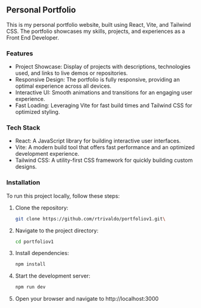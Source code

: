 ## Personal Portfolio

This is my personal portfolio website, built using React, Vite, and Tailwind CSS. The portfolio showcases my skills, projects, and experiences as a Front End Developer.

### Features

-   Project Showcase: Display of projects with descriptions, technologies used, and links to live demos or repositories.
-   Responsive Design: The portfolio is fully responsive, providing an optimal experience across all devices.
-   Interactive UI: Smooth animations and transitions for an engaging user experience.
-   Fast Loading: Leveraging Vite for fast build times and Tailwind CSS for optimized styling.

### Tech Stack

-   React: A JavaScript library for building interactive user interfaces.
-   Vite: A modern build tool that offers fast performance and an optimized development experience.
-   Tailwind CSS: A utility-first CSS framework for quickly building custom designs.

### Installation

To run this project locally, follow these steps:

1. Clone the repository:

    ```bash
    git clone https://github.com/rtrivaldo/portfoliov1.git\
    ```

2. Navigate to the project directory:

    ```bash
    cd portfoliov1
    ```

3. Install dependencies:

    ```bash
    npm install
    ```

4. Start the development server:

    ```bash
    npm run dev
    ```

5. Open your browser and navigate to http://localhost:3000
